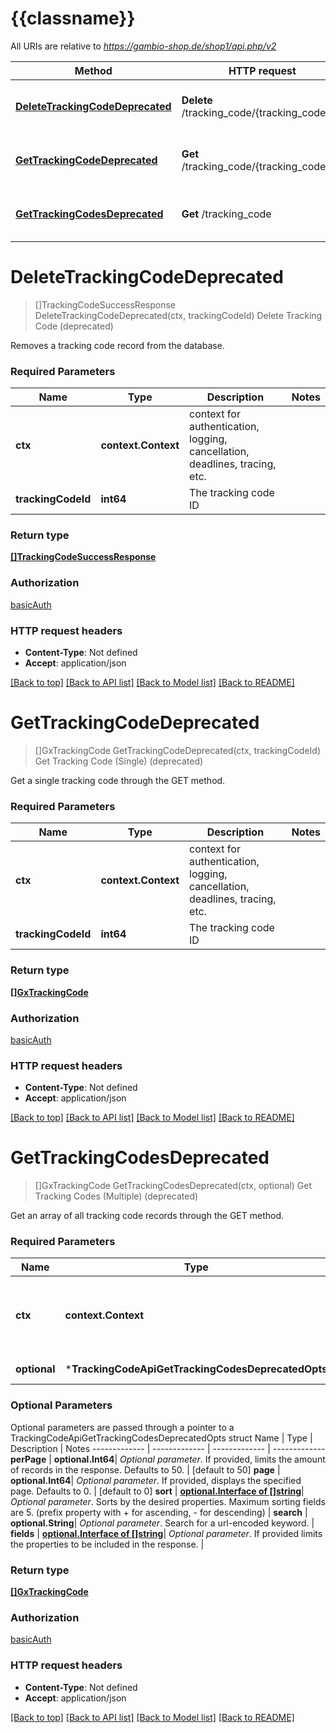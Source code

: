 # {{classname}}

All URIs are relative to *https://gambio-shop.de/shop1/api.php/v2*

Method | HTTP request | Description
------------- | ------------- | -------------
[**DeleteTrackingCodeDeprecated**](TrackingCodeApi.md#DeleteTrackingCodeDeprecated) | **Delete** /tracking_code/{tracking_code_id} | Delete Tracking Code (deprecated)
[**GetTrackingCodeDeprecated**](TrackingCodeApi.md#GetTrackingCodeDeprecated) | **Get** /tracking_code/{tracking_code_id} | Get Tracking Code (Single) (deprecated)
[**GetTrackingCodesDeprecated**](TrackingCodeApi.md#GetTrackingCodesDeprecated) | **Get** /tracking_code | Get Tracking Codes (Multiple) (deprecated)

# **DeleteTrackingCodeDeprecated**
> []TrackingCodeSuccessResponse DeleteTrackingCodeDeprecated(ctx, trackingCodeId)
Delete Tracking Code (deprecated)

Removes a tracking code record from the database.

### Required Parameters

Name | Type | Description  | Notes
------------- | ------------- | ------------- | -------------
 **ctx** | **context.Context** | context for authentication, logging, cancellation, deadlines, tracing, etc.
  **trackingCodeId** | **int64**| The tracking code ID | 

### Return type

[**[]TrackingCodeSuccessResponse**](trackingCodeSuccessResponse.md)

### Authorization

[basicAuth](../README.md#basicAuth)

### HTTP request headers

 - **Content-Type**: Not defined
 - **Accept**: application/json

[[Back to top]](#) [[Back to API list]](../README.md#documentation-for-api-endpoints) [[Back to Model list]](../README.md#documentation-for-models) [[Back to README]](../README.md)

# **GetTrackingCodeDeprecated**
> []GxTrackingCode GetTrackingCodeDeprecated(ctx, trackingCodeId)
Get Tracking Code (Single) (deprecated)

Get a single tracking code through the GET method.

### Required Parameters

Name | Type | Description  | Notes
------------- | ------------- | ------------- | -------------
 **ctx** | **context.Context** | context for authentication, logging, cancellation, deadlines, tracing, etc.
  **trackingCodeId** | **int64**| The tracking code ID | 

### Return type

[**[]GxTrackingCode**](GXTrackingCode.md)

### Authorization

[basicAuth](../README.md#basicAuth)

### HTTP request headers

 - **Content-Type**: Not defined
 - **Accept**: application/json

[[Back to top]](#) [[Back to API list]](../README.md#documentation-for-api-endpoints) [[Back to Model list]](../README.md#documentation-for-models) [[Back to README]](../README.md)

# **GetTrackingCodesDeprecated**
> []GxTrackingCode GetTrackingCodesDeprecated(ctx, optional)
Get Tracking Codes (Multiple) (deprecated)

Get an array of all tracking code records through the GET method.

### Required Parameters

Name | Type | Description  | Notes
------------- | ------------- | ------------- | -------------
 **ctx** | **context.Context** | context for authentication, logging, cancellation, deadlines, tracing, etc.
 **optional** | ***TrackingCodeApiGetTrackingCodesDeprecatedOpts** | optional parameters | nil if no parameters

### Optional Parameters
Optional parameters are passed through a pointer to a TrackingCodeApiGetTrackingCodesDeprecatedOpts struct
Name | Type | Description  | Notes
------------- | ------------- | ------------- | -------------
 **perPage** | **optional.Int64**| *Optional parameter*. If provided, limits the amount of records in the response. Defaults to 50. | [default to 50]
 **page** | **optional.Int64**| *Optional parameter*. If provided, displays the specified page. Defaults to 0. | [default to 0]
 **sort** | [**optional.Interface of []string**](string.md)| *Optional parameter*. Sorts by the desired properties. Maximum sorting fields are 5. (prefix property with + for ascending, - for descending) | 
 **search** | **optional.String**| *Optional parameter*. Search for a url-encoded keyword. | 
 **fields** | [**optional.Interface of []string**](string.md)| *Optional parameter*. If provided limits the properties to be included in the response. | 

### Return type

[**[]GxTrackingCode**](GXTrackingCode.md)

### Authorization

[basicAuth](../README.md#basicAuth)

### HTTP request headers

 - **Content-Type**: Not defined
 - **Accept**: application/json

[[Back to top]](#) [[Back to API list]](../README.md#documentation-for-api-endpoints) [[Back to Model list]](../README.md#documentation-for-models) [[Back to README]](../README.md)

